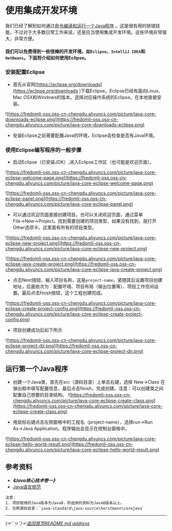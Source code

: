 # 使用集成开发环境

我们已经了解到如何通过[命令编译和运行一个Java程序](https://github.com/fredomli/java-standard/blob/main/docs/java/core/basis/environment/使用命令行工具.md) 。这是很有用的排错技能，不过对于大多数日常工作来说，还是应当使用集成开发环境。这些环境非常强大，非常方便。

#### 我们可以免费得到一些很棒的开发环境，如`Eclipse`、`IntelliJ IDEA`和`NetBeans`。下面将介绍如何使用Eclipse。  

### 安装配置Eclipse  
* 首先从官网[https://eclipse.org/downloads](https://eclipse.org/downloads )下载Eclipse。Eclipse已经有面向Linux、Mac OSX和Windows的版本。选择对应操作系统的Eclipse。在本地直接安装。

![https://fredomli-oss.oss-cn-chengdu.aliyuncs.com/picture/java-core-downloads-eclipse.png](https://fredomli-oss.oss-cn-chengdu.aliyuncs.com/picture/java-core-downloads-eclipse.png)

* 安装Eclipse之前需要配置Java的环境，Eclipse会检查是否有Java环境。

### 使用Eclipse编写程序的一般步骤

* 启动Eclipse（已安装JDK）,进入Eclipse工作区（也可能是欢迎页面）。

![https://fredomli-oss.oss-cn-chengdu.aliyuncs.com/picture/java-core-eclipse-welcome-page.png](https://fredomli-oss.oss-cn-chengdu.aliyuncs.com/picture/java-core-eclipse-welcome-page.png)

![https://fredomli-oss.oss-cn-chengdu.aliyuncs.com/picture/java-core-eclipse-panel.png](https://fredomli-oss.oss-cn-chengdu.aliyuncs.com/picture/java-core-eclipse-panel.png)
* 可以通过欢迎页面直接创建项目，也可以关闭欢迎页面，通过菜单File→New→Project。找到需要创建的项目类型，如果没有找到，就打开Other选项卡。这里面有所有的项目类型。

![https://fredomli-oss.oss-cn-chengdu.aliyuncs.com/picture/java-core-eclipse-new-project.png](https://fredomli-oss.oss-cn-chengdu.aliyuncs.com/picture/java-core-eclipse-new-project.png)

![https://fredomli-oss.oss-cn-chengdu.aliyuncs.com/picture/java-core-eclipse-java-create-project.png](https://fredomli-oss.oss-cn-chengdu.aliyuncs.com/picture/java-core-eclipse-java-create-project.png)

* 点击Next按钮，输入项目名称，这是`project-name`，紧随其后设置项目创建地址，后面依次为：配置环境、项目布局（输出位置等）、项目工作空间设置。最后点击finish按钮，这个工程创建完成。

![https://fredomli-oss.oss-cn-chengdu.aliyuncs.com/picture/java-core-eclipse-create-project-config.png](https://fredomli-oss.oss-cn-chengdu.aliyuncs.com/picture/java-core-eclipse-create-project-config.png)

* 项目创建成功后如下所示  

![https://fredomli-oss.oss-cn-chengdu.aliyuncs.com/picture/java-core-eclipse-project-dir.png](https://fredomli-oss.oss-cn-chengdu.aliyuncs.com/picture/java-core-eclipse-project-dir.png)

## 运行第一个Java程序

* 创建一个Java类，首先在src（源码目录）上单击右键，选择 New→Class 在弹出框中填写配置信息，最后点击finish，完成创建。注意：可以创建类之间配置自己想要的目录结构。
![https://fredomli-oss.oss-cn-chengdu.aliyuncs.com/picture/java-core-eclipse-create-class.png](https://fredomli-oss.oss-cn-chengdu.aliyuncs.com/picture/java-core-eclipse-create-class.png)
  

* 用鼠标右键点击左侧窗格中的工程名（project-name），选择run→Run As→Java Application。程序输出会显示在控制台窗格中。

![https://fredomli-oss.oss-cn-chengdu.aliyuncs.com/picture/java-core-eclipse-hello-world-result.png](https://fredomli-oss.oss-cn-chengdu.aliyuncs.com/picture/java-core-eclipse-hello-world-result.png)
## 参考资料

* ***《Java核心技术卷一》***
* [Java语言规范](https://docs.oracle.com/javase/specs/jls/se8/html/index.html)
```
注意：  
1. 项目使用的Java版本为Java8，所选用的资料为Java8版本以上。
2. 实例源码目录：`java-standard\java-source\horstmann\corejava`
```


___________
*(☞ﾟヮﾟ)☞[返回首页README.md address](https://github.com/fredomli/java-standard)*
